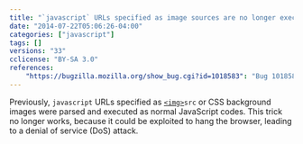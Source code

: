 ```yaml
---
title: "`javascript` URLs specified as image sources are no longer executed"
date: "2014-07-22T05:06:26-04:00"
categories: ["javascript"]
tags: []
versions: "33"
cclicense: "BY-SA 3.0"
references:
    "https://bugzilla.mozilla.org/show_bug.cgi?id=1018583": "Bug 1018583 – <style>background: url(\'javascript:while(true){}\');</style> hangs Firefox"
---
```

Previously, `javascript` URLs specified as [`<img>`](https://developer.mozilla.org/en-US/docs/Web/HTML/Element/img)`src` or CSS background images were parsed and executed as normal JavaScript codes. This trick no longer works, because it could be exploited to hang the browser, leading to a denial of service (DoS) attack.
